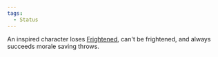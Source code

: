 ```yaml
---  
tags:  
  - Status  
---  
```

An inspired character loses [Frightened](./Frightened.md), can't be frightened, and always succeeds morale saving throws.